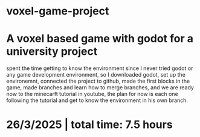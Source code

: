 # voxel-game-project
A voxel based game with godot for a university project 
========================================================================================================================================
spent the time getting to know the environment since I never tried godot or any game development environment, 
so I downloaded godot, set up the environemnt, connected the project to github, made the first blocks in the game, made branches and learn how to merge branches,
and we are ready now to the minecarft tutorial in youtube, the plan for now is each one following the tutorial and get to know the environment in his own branch.

26/3/2025 | total time: 7.5 hours
=======================================================================================================================================
